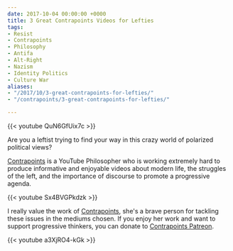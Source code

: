 ```yaml
---
date: 2017-10-04 00:00:00 +0000
title: 3 Great Contrapoints Videos for Lefties
tags:
- Resist
- Contrapoints
- Philosophy
- Antifa
- Alt-Right
- Nazism
- Identity Politics
- Culture War
aliases:
- "/2017/10/3-great-contrapoints-for-lefties/"
- "/contrapoints/3-great-contrapoints-for-lefties/"

---
```

{{< youtube QuN6GfUix7c >}}

Are you a leftist trying to find your way in this crazy world of polarized political views?

[Contrapoints][Contrapoints] is a YouTube Philosopher who is working extremely hard to produce informative and enjoyable videos about modern life, the struggles of the left, and the importance of discourse to promote a progressive agenda.

{{< youtube Sx4BVGPkdzk >}}

I really value the work of [Contrapoints][Contrapoints], she's a brave person for tackling these issues in the mediums chosen. If you enjoy her work and want to support progressive thinkers, you can donate to [Contrapoints Patreon](https://patreon.com/contrapoints).

[Contrapoints]: https://www.youtube.com/contrapoints

{{< youtube a3XjRO4-kGk >}}
